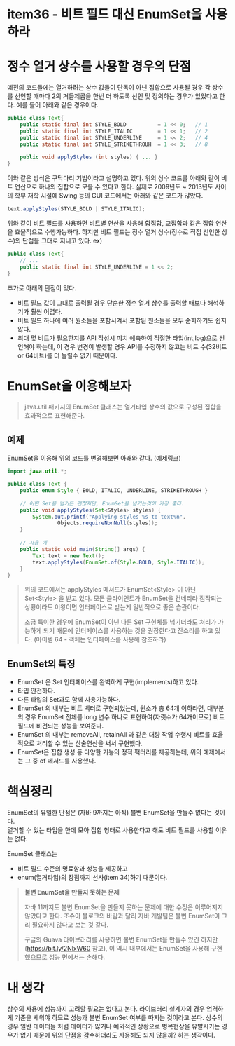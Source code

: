 # item36 - 비트 필드 대신 EnumSet을 사용하라

# 정수 열거 상수를 사용할 경우의 단점

예전의 코드들에는 열거하려는 상수 값들이 단독이 아닌 집합으로 사용될 경우 각 상수를 선언할 때마다 2의 거듭제곱을 한번 더 하도록 선언 및 정의하는 경우가 있었다고 한다. 예를 들어 아래와 같은 경우이다.  

```java
public class Text{
    public static final int STYLE_BOLD 			= 1 << 0;	// 1
    public static final int STYLE_ITALIC		= 1 << 1;	// 2
    public static final int STYLE_UNDERLINE		= 1 << 2;	// 4
    public static final int STYLE_STRIKETHROUH	= 1 << 3;	// 8
    
    public void applyStyles (int styles) { ... }
}
```
이와 같은 방식은 구닥다리 기법이라고 설명하고 있다. 위의 상수 코드를 아래와 같이 비트 연산으로 하나의 집합으로 모을 수 있다고 한다. 실제로 2009년도 ~ 2013년도 사이의 학부 재학 시절에 Swing 등의 GUI 코드에서는 아래와 같은 코드가 많았다.

```java
text.applyStyles(STYLE_BOLD | STYLE_ITALIC);
```

위와 같이 비트 필드를 사용하면 비트별 연산을 사용해 합집합, 교집합과 같은 집합 연산을 효율적으로 수행가능하다. 하지만 비트 필드는 정수 열거 상수(정수로 직접 선언한 상수)의 단점을 그대로 지니고 있다.
ex)

```java
public class Text{
	// ...
    public static final int STYLE_UNDERLINE = 1 << 2;
}
```
추가로 아래의 단점이 있다.
- 비트 필드 값이 그대로 출력될 경우 단순한 정수 열거 상수를 출력할 때보다 해석하기가 훨씬 어렵다.
- 비트 필드 하나에 여러 원소들을 포함시켜서 포함된 원소들을 모두 순회하기도 쉽지 않다.
- 최대 몇 비트가 필요한지를 API 작성시 미치 예측하여 적절한 타입(int,log)으로 선언해야 하는데, 이 경우 변경이 발생할 경우 API를 수정하지 않고는 비트 수(32비트 or 64비트)를 더 늘릴수 없기 때문이다.

# EnumSet을 이용해보자
> java.util 패키지의 EnumSet 클래스는 열거타입 상수의 값으로 구성된 집합을 효과적으로 표현해준다.

## 예제

EnumSet을 이용해 위의 코드를 변경해보면 아래와 같다. ([예제링크](https://github.com/WegraLee/effective-java-3e-source-code/blob/master/src/effectivejava/chapter6/item36/Text.java))
```java
import java.util.*;

public class Text {
    public enum Style { BOLD, ITALIC, UNDERLINE, STRIKETHROUGH }
    
    // 어떤 Set을 넘기든 괜찮지만, EnumSet을 넘기는것이 가장 좋다.
    public void applyStyles(Set<Styles> styles) {
    	System.out.printf("Applying styles %s to text%n",
                Objects.requireNonNull(styles));
    }
    
    // 사용 예
    public static void main(String[] args) {
        Text text = new Text();
        text.applyStyles(EnumSet.of(Style.BOLD, Style.ITALIC));
    }
}
```
> 위의 코드에서는 applyStyles 메서드가 EnumSet\<Style\> 이 아닌 Set\<Style\> 을 받고 있다. 모든 클라이언트가 EnumSet을 건네리라 짐작되는 상황이라도 이왕이면 인터페이스로 받는게 일반적으로 좋은 습관이다. 
>
> 조금 특이한 경우에 EnumSet이 아닌 다른 Set 구현체를 넘기더라도 처리가 가능하게 되기 때문에 인터페이스를 사용하는 것을 권장한다고 잔소리를 하고 있다. (아이템 64 - 객체는 인터페이스를 사용해 참조하라)

## EnumSet의 특징
- EnumSet 은 Set 인터페이스를 완벽하게 구현(implements)하고 있다.
- 타입 안전하다.
- 다른 타입의 Set과도 함께 사용가능하다.
- EnumSet 의 내부는 비트 벡터로 구현되었는데, 원소가 총 64개 이하라면, 대부분의 경우 EnumSet 전체를 long 변수 하나로 표현하여(자릿수가 64개이므로) 비트 필드에 비견되는 성능을 보여준다.
- EnumSet 의 내부는 removeAll, retainAll 과 같은 대량 작업 수행시 비트를 효율적으로 처리할 수 있는 산술연산을 써서 구현했다.
- EnumSet은 집합 생성 등 다양한 기능의 정적 팩터리를 제공하는데, 위의 예제에서는 그 중 of 메서드를 사용했다.  

# 핵심정리
EnumSet의 유일한 단점은 (자바 9까지는 아직) 불변 EnumSet을 만들수 없다는 것이다.  
열거할 수 있는 타입을 한데 모아 집합 형태로 사용한다고 해도 비트 필드를 사용할 이유는 없다.  

EnumSet 클래스는
- 비트 필드 수준의 명료함과 성능을 제공하고
- enum(열거타입)의 장점까지 선사(item 34)하기 때문이다.  
  

> **불변 EnumSet을 만들지 못하는 문제**  
>
> 자바 11까지도 불변 EnumSet을 만들지 못하는 문제에 대한 수정은 이루어지지 않았다고 한다. 조슈아 블로크의 바람과 달리 자바 개발팀은 불변 EnumSet이 그리 필요하지 않다고 보는 것 같다.  
>
> 구글의 Guava 라이브러리를 사용하면 불변 EnumSet을 만들수 있긴 하지만(https://bit.ly/2NlxW60 참고), 이 역시 내부에서는 EnumSet을 사용해 구현했으므로 성능 면에서는 손해다.  

# 내 생각
상수의 사용에 성능까지 고려할 필요는 없다고 본다. 라이브러리 설계자의 경우 엄격하게 기준을 세워야 하므로 성능과 불변 EnumSet 여부를 따지는 것이라고 본다. 상수의 경우 일반 데이터들 처럼 데이터가 많거나 예외적인 상황으로 병목현상을 유발시키는 경우가 없기 때문에 위의 단점을 감수하더라도 사용해도 되지 않을까? 하는 생각이다.  
